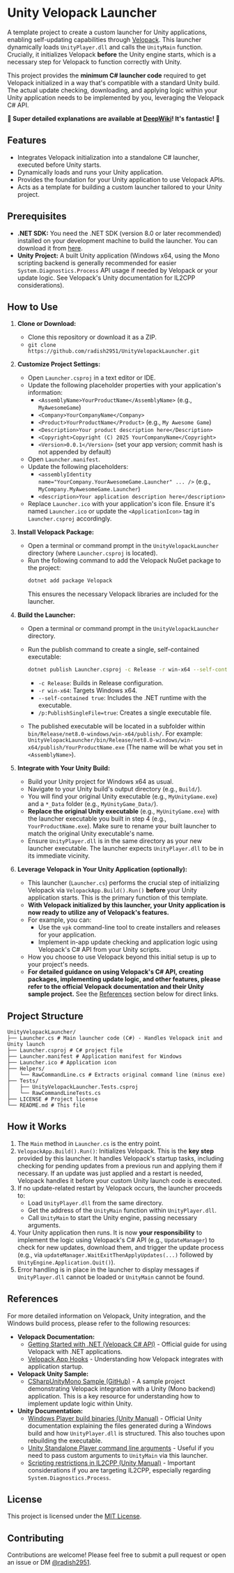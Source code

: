 # Unity Velopack Launcher

A template project to create a custom launcher for Unity applications, enabling self-updating capabilities through [Velopack](https://velopack.io/). This launcher dynamically loads `UnityPlayer.dll` and calls the `UnityMain` function. Crucially, it initializes Velopack **before** the Unity engine starts, which is a necessary step for Velopack to function correctly with Unity.

This project provides the **minimum C# launcher code** required to get Velopack initialized in a way that's compatible with a standard Unity build. The actual update checking, downloading, and applying logic within your Unity application needs to be implemented by you, leveraging the Velopack C# API.

**🚀 Super detailed explanations are available at [DeepWiki](https://deepwiki.com/radish2951/UnityVelopackLauncher)! It's fantastic! 🚀**

## Features

*   Integrates Velopack initialization into a standalone C# launcher, executed before Unity starts.
*   Dynamically loads and runs your Unity application.
*   Provides the foundation for your Unity application to use Velopack APIs.
*   Acts as a template for building a custom launcher tailored to your Unity project.

## Prerequisites

*   **.NET SDK:** You need the .NET SDK (version 8.0 or later recommended) installed on your development machine to build the launcher. You can download it from [here](https://dotnet.microsoft.com/download).
*   **Unity Project:** A built Unity application (Windows x64, using the Mono scripting backend is generally recommended for easier `System.Diagnostics.Process` API usage if needed by Velopack or your update logic. See Velopack's Unity documentation for IL2CPP considerations).

## How to Use

1.  **Clone or Download:**
    *   Clone this repository or download it as a ZIP.
    *   `git clone https://github.com/radish2951/UnityVelopackLauncher.git`

2.  **Customize Project Settings:**
    *   Open `Launcher.csproj` in a text editor or IDE.
    *   Update the following placeholder properties with your application's information:
        *   `<AssemblyName>YourProductName</AssemblyName>` (e.g., `MyAwesomeGame`)
        *   `<Company>YourCompanyName</Company>`
        *   `<Product>YourProductName</Product>` (e.g., `My Awesome Game`)
        *   `<Description>Your product description here</Description>`
        *   `<Copyright>Copyright (C) 2025 YourCompanyName</Copyright>`
        *   `<Version>0.0.1</Version>` (set your app version; commit hash is not appended by default)
    *   Open `Launcher.manifest`.
    *   Update the following placeholders:
        *   `<assemblyIdentity name="YourCompany.YourAwesomeGame.Launcher" ... />` (e.g., `MyCompany.MyAwesomeGame.Launcher`)
        *   `<description>Your application description here</description>`
    *   Replace `Launcher.ico` with your application's icon file. Ensure it's named `Launcher.ico` or update the `<ApplicationIcon>` tag in `Launcher.csproj` accordingly.

3.  **Install Velopack Package:**
    *   Open a terminal or command prompt in the `UnityVelopackLauncher` directory (where `Launcher.csproj` is located).
    *   Run the following command to add the Velopack NuGet package to the project:
        ```bash
        dotnet add package Velopack
        ```
        This ensures the necessary Velopack libraries are included for the launcher.

4.  **Build the Launcher:**
    *   Open a terminal or command prompt in the `UnityVelopackLauncher` directory.
    *   Run the publish command to create a single, self-contained executable:
        ```bash
        dotnet publish Launcher.csproj -c Release -r win-x64 --self-contained true /p:PublishSingleFile=true
        ```
        *   `-c Release`: Builds in Release configuration.
        *   `-r win-x64`: Targets Windows x64.
        *   `--self-contained true`: Includes the .NET runtime with the executable.
        *   `/p:PublishSingleFile=true`: Creates a single executable file.

    *   The published executable will be located in a subfolder within `bin/Release/net8.0-windows/win-x64/publish/`. For example:
        `UnityVelopackLauncher/bin/Release/net8.0-windows/win-x64/publish/YourProductName.exe` (The name will be what you set in `<AssemblyName>`).

5.  **Integrate with Your Unity Build:**
    *   Build your Unity project for Windows x64 as usual.
    *   Navigate to your Unity build's output directory (e.g., `Build/`).
    *   You will find your original Unity executable (e.g., `MyUnityGame.exe`) and a `*_Data` folder (e.g., `MyUnityGame_Data/`).
    *   **Replace the original Unity executable** (e.g., `MyUnityGame.exe`) with the launcher executable you built in step 4 (e.g., `YourProductName.exe`). Make sure to rename your built launcher to match the original Unity executable's name.
    *   Ensure `UnityPlayer.dll` is in the same directory as your new launcher executable. The launcher expects `UnityPlayer.dll` to be in its immediate vicinity.

6.  **Leverage Velopack in Your Unity Application (optionally):**
    *   This launcher (`Launcher.cs`) performs the crucial step of initializing Velopack via `VelopackApp.Build().Run()` **before** your Unity application starts. This is the primary function of this template.
    *   **With Velopack initialized by this launcher, your Unity application is now ready to utilize any of Velopack's features.**
    *   For example, you can:
        *   Use the `vpk` command-line tool to create installers and releases for your application.
        *   Implement in-app update checking and application logic using Velopack's C# API from your Unity scripts.
    *   How you choose to use Velopack beyond this initial setup is up to your project's needs.
    *   **For detailed guidance on using Velopack's C# API, creating packages, implementing update logic, and other features, please refer to the official Velopack documentation and their Unity sample project.** See the [References](#references) section below for direct links.

## Project Structure

```
UnityVelopackLauncher/
├── Launcher.cs # Main launcher code (C#) - Handles Velopack init and Unity launch
├── Launcher.csproj # C# project file
├── Launcher.manifest # Application manifest for Windows
├── Launcher.ico # Application icon
├── Helpers/
│   └── RawCommandLine.cs # Extracts original command line (minus exe)
├── Tests/
│   ├── UnityVelopackLauncher.Tests.csproj
│   └── RawCommandLineTests.cs
├── LICENSE # Project license
└── README.md # This file
```

## How it Works

1.  The `Main` method in `Launcher.cs` is the entry point.
2.  `VelopackApp.Build().Run()`: Initializes Velopack. This is the **key step** provided by this launcher. It handles Velopack's startup tasks, including checking for pending updates from a previous run and applying them if necessary. If an update was just applied and a restart is needed, Velopack handles it before your custom Unity launch code is executed.
3.  If no update-related restart by Velopack occurs, the launcher proceeds to:
    *   Load `UnityPlayer.dll` from the same directory.
    *   Get the address of the `UnityMain` function within `UnityPlayer.dll`.
    *   Call `UnityMain` to start the Unity engine, passing necessary arguments.
4.  Your Unity application then runs. It is now **your responsibility** to implement the logic using Velopack's C# API (e.g., `UpdateManager`) to check for new updates, download them, and trigger the update process (e.g., via `updateManager.WaitExitThenApplyUpdates(...)` followed by `UnityEngine.Application.Quit()`).
5.  Error handling is in place in the launcher to display messages if `UnityPlayer.dll` cannot be loaded or `UnityMain` cannot be found.

## References

For more detailed information on Velopack, Unity integration, and the Windows build process, please refer to the following resources:

*   **Velopack Documentation:**
    *   [Getting Started with .NET (Velopack C# API)](https://docs.velopack.io/getting-started/csharp) - Official guide for using Velopack with .NET applications.
    *   [Velopack App Hooks](https://docs.velopack.io/integrating/hooks) - Understanding how Velopack integrates with application startup.
*   **Velopack Unity Sample:**
    *   [CSharpUnityMono Sample (GitHub)](https://github.com/velopack/velopack/tree/develop/samples/CSharpUnityMono) - A sample project demonstrating Velopack integration with a Unity (Mono backend) application. This is a key resource for understanding how to implement update logic within Unity.
*   **Unity Documentation:**
    *   [Windows Player build binaries (Unity Manual)](https://docs.unity3d.com/Manual/WindowsStandaloneBinaries.html) - Official Unity documentation explaining the files generated during a Windows build and how `UnityPlayer.dll` is structured. This also touches upon rebuilding the executable.
    *   [Unity Standalone Player command line arguments](https://docs.unity3d.com/Manual/PlayerCommandLineArguments.html) - Useful if you need to pass custom arguments to `UnityMain` via this launcher.
    *   [Scripting restrictions in IL2CPP (Unity Manual)](https://docs.unity3d.com/Manual/scripting-restrictions.html) - Important considerations if you are targeting IL2CPP, especially regarding `System.Diagnostics.Process`.

## License

This project is licensed under the [MIT License](LICENSE).

## Contributing

Contributions are welcome! Please feel free to submit a pull request or open an issue or DM [@radish2951](https://x.com/radish2951).
